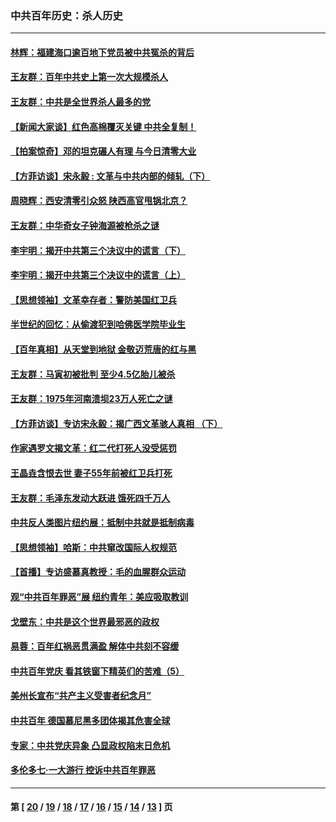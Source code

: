 ### 中共百年历史：杀人历史
---
#### [林辉：福建海口逾百地下党员被中共冤杀的背后](../../pages/nf1176106/n13878946.md?06190430) 
#### [王友群：百年中共史上第一次大规模杀人](../../pages/nf1176106/n13863785.md?06190430) 
#### [王友群：中共是全世界杀人最多的党](../../pages/nf1176106/n13860689.md?06190430) 
#### [【新闻大家谈】红色高棉覆灭关键 中共全复制！](../../pages/nf1176106/n13850222.md?06190430) 
#### [【拍案惊奇】邓的坦克碾人有理 与今日清零大业](../../pages/nf1176106/n13729574.md?06190430) 
#### [【方菲访谈】宋永毅 : 文革与中共内部的倾轧（下）](../../pages/nf1176106/n13486836.md?06190430) 
#### [周晓辉：西安清零引众怒 陕西高官甩锅北京？](../../pages/nf1176106/n13484627.md?06190430) 
#### [王友群：中华奇女子钟海源被枪杀之谜](../../pages/nf1176106/n13430555.md?06190430) 
#### [李宇明：揭开中共第三个决议中的谎言（下）](../../pages/nf1176106/n13389389.md?06190430) 
#### [李宇明：揭开中共第三个决议中的谎言（上）](../../pages/nf1176106/n13388697.md?06190430) 
#### [【思想领袖】文革幸存者：警防美国红卫兵](../../pages/nf1176106/n13339289.md?06190430) 
#### [半世纪的回忆：从偷渡犯到哈佛医学院毕业生](../../pages/nf1176106/n13345328.md?06190430) 
#### [【百年真相】从天堂到地狱 金敬迈荒唐的红与黑](../../pages/nf1176106/n13336995.md?06190430) 
#### [王友群：马寅初被批判 至少4.5亿胎儿被杀](../../pages/nf1176106/n13260313.md?06190430) 
#### [王友群：1975年河南溃坝23万人死亡之谜](../../pages/nf1176106/n13231576.md?06190430) 
#### [【方菲访谈】专访宋永毅：揭广西文革骇人真相 （下）](../../pages/nf1176106/n13209074.md?06190430) 
#### [作家遇罗文揭文革：红二代打死人没受惩罚](../../pages/nf1176106/n13205254.md?06190430) 
#### [王晶垚含恨去世 妻子55年前被红卫兵打死](../../pages/nf1176106/n13203590.md?06190430) 
#### [王友群：毛泽东发动大跃进 饿死四千万人](../../pages/nf1176106/n13177158.md?06190430) 
#### [中共反人类图片纽约展：抵制中共就是抵制病毒](../../pages/nf1176106/n13115371.md?06190430) 
#### [【思想领袖】哈斯：中共窜改国际人权规范](../../pages/nf1176106/n13053647.md?06190430) 
#### [【首播】专访盛慕真教授：毛的血腥群众运动](../../pages/nf1176106/n13091782.md?06190430) 
#### [观“中共百年罪恶”展 纽约青年：美应吸取教训](../../pages/nf1176106/n13085246.md?06190430) 
#### [戈壁东：中共是这个世界最邪恶的政权](../../pages/nf1176106/n13085641.md?06190430) 
#### [易蓉：百年红祸恶贯满盈 解体中共刻不容缓](../../pages/nf1176106/n13084455.md?06190430) 
#### [中共百年党庆 看其铁窗下精英们的苦难（5）](../../pages/nf1176106/n13076766.md?06190430) 
#### [美州长宣布“共产主义受害者纪念月”](../../pages/nf1176106/n13074024.md?06190430) 
#### [中共百年 德国慕尼黑多团体揭其危害全球](../../pages/nf1176106/n13068873.md?06190430) 
#### [专家：中共党庆异象 凸显政权陷末日危机](../../pages/nf1176106/n13067084.md?06190430) 
#### [多伦多七·一大游行 控诉中共百年罪恶](../../pages/nf1176106/n13062043.md?06190430) 

---
#### 第 [ [20](./20.md?06190430) / [19](./19.md?06190430) / [18](./18.md?06190430) / [17](./17.md?06190430) / [16](./16.md?06190430) / [15](./15.md?06190430) / [14](./14.md?06190430) / [13](./13.md?06190430) ] 页
